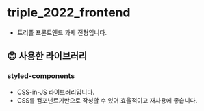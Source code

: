 # triple_2022_frontend
* 트리플 프론트엔드 과제 전형입니다.

## 😊 사용한 라이브러리

### styled-components

- CSS-in-JS 라이브러리입니다.
- CSS를 컴포넌트기반으로 작성할 수 있어 효율적이고 재사용에 좋습니다.
